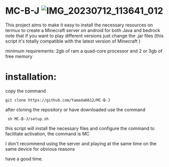 # MC-B-J ![IMG_20230712_113641_012](https://github.com/Yamada6612/MC-B-J/assets/96498811/45c05749-9874-4cac-9ea4-f9a3e7b35715)




This project aims to make it easy to install the necessary resources on termux to create a Minecraft server on android for both Java and bedrock note that if you want to play different versions just change the .jar files (this script it's totally compatible with the latest version of Minecraft )

minimum requirements: 2gb of ram a quad-core processor and 2 or 3gb of free memory 

# installation:
copy the command 
 ``` 
 git clone https://github.com/Yamada6612/MC-B-J  
 ```
 after cloning the repository or have downloaded use the command
 ```
  sh MC-B-J/setup.sh
 ```
this script will install the necessary files and configure the command to facilitate activation, the command is MC

I don't recommend using the server and playing at the same time on the same device for obvious reasons

 have a good time.
